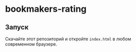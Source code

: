 # bookmakers-rating

## Запуск
Скачайте этот репозиторий и откройте `index.html` в любом современном браузере.
